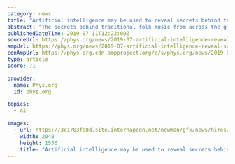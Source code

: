 ```yaml
---
category: news
title: "Artificial intelligence may be used to reveal secrets behind traditional folk music dating back thousands of years"
abstract: "The secrets behind traditional folk music from across the globe and dating back thousands of years are likely to be revealed by using artificial intelligence, according to a leading academic expert."
publishedDateTime: 2019-07-11T12:22:00Z
sourceUrl: https://phys.org/news/2019-07-artificial-intelligence-reveal-secrets-traditional.html
ampUrl: https://phys.org/news/2019-07-artificial-intelligence-reveal-secrets-traditional.amp
cdnAmpUrl: https://phys-org.cdn.ampproject.org/c/s/phys.org/news/2019-07-artificial-intelligence-reveal-secrets-traditional.amp
type: article
score: 71

provider:
  name: Phys.org
  id: phys.org

topics:
  - AI

images:
  - url: https://3c1703fe8d.site.internapcdn.net/newman/gfx/news/hires/2019/5d2723fe1d772.jpg
    width: 2048
    height: 1536
    title: "Artificial intelligence may be used to reveal secrets behind traditional folk music dating back thousands of years"
---
```

